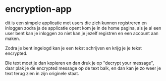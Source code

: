 # encryption-app

dit is een simpele applicatie met users die zich kunnen registreren en inloggen
zodra ja de applicatie opent kom je in de home pagina, als je al een user bent kan je inloggen zo niet kan je jezelf
registren en een account aan maken.

Zodra je bent ingelogd kan je een tekst schrijven en krijg je je tekst encrypted.

Die text moet je dan kopieren en dan druk je op "decrypt your message", daar plak je de encrypted message op de text balk,
en dan kan je zo weer je text terug zien in zijn originele staat.
